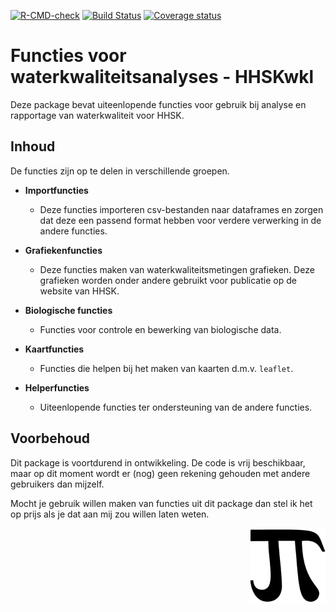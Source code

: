 <!-- badges: start -->
  [![R-CMD-check](https://github.com/RedTent/HHSKwkl/workflows/R-CMD-check/badge.svg)](https://github.com/RedTent/HHSKwkl/actions)
[![Build Status](https://travis-ci.org/RedTent/HHSKwkl.svg?branch=master)](https://travis-ci.org/RedTent/HHSKwkl)
[![Coverage status](https://codecov.io/gh/RedTent/HHSKwkl/branch/master/graph/badge.svg)](https://codecov.io/github/RedTent/HHSKwkl?branch=master)
<!-- badges: end -->

# Functies voor waterkwaliteitsanalyses - HHSKwkl

Deze package bevat uiteenlopende functies voor gebruik bij analyse en rapportage van waterkwaliteit voor HHSK.

## Inhoud

De functies zijn op te delen in verschillende groepen.

- **Importfuncties**
   - Deze functies importeren csv-bestanden naar dataframes en zorgen dat deze een passend format hebben voor verdere verwerking in de andere functies.
   
- **Grafiekenfuncties**
  - Deze functies maken van waterkwaliteitsmetingen grafieken. Deze grafieken worden onder andere gebruikt voor publicatie op de website van HHSK.
  
- **Biologische functies**
  - Functies voor controle en bewerking van biologische data.
  
- **Kaartfuncties**
  - Functies die helpen bij het maken van kaarten d.m.v. `leaflet`.
  
- **Helperfuncties**
  - Uiteenlopende functies ter ondersteuning van de andere functies.

## Voorbehoud

Dit package is voortdurend in ontwikkeling. De code is vrij beschikbaar, maar op dit moment wordt er (nog) geen rekening gehouden met andere gebruikers dan mijzelf. 

Mocht je gebruik willen maken van functies uit dit package dan stel ik het op prijs als je dat aan mij zou willen laten weten.

<img src='man/figures/logo.png' align="right" height="120" />

